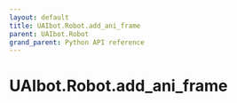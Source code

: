 ```yaml
---
layout: default
title: UAIbot.Robot.add_ani_frame
parent: UAIbot.Robot
grand_parent: Python API reference
---
```


# UAIbot.Robot.add_ani_frame
